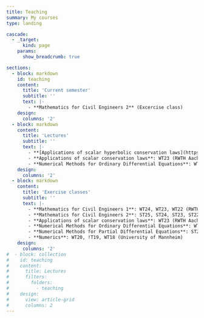 ```yaml
---
title: Teaching
summary: My courses
type: landing

cascade:
  - _target:
      kind: page
    params:
      show_breadcrumb: true

sections:
  - block: markdown
    id: teaching
    content:
      title: 'Current semester'
      subtitle: ''
      text: |-
        - **Mathematics for Civil Engineers 2** (Excercise class)
    design:
      columns: '2'
  - block: markdown
    content:
      title: 'Lectures'
      subtitle: ''
      text: |-
        - **[Applications of scalar hyperbolic conservation laws](https://www.iipe.ac.in/ASHCL/workshop/)**: Mar.'24, PhD-Course (Indian Institute of Petroleum and Energy)
        - **Applications of scalar conservation laws**: WT23 (RWTH Aachen University)
        - **Numerical Methods for Ordinary Differential Equations**: WT21 (University of Mannheim)
    design:
      columns: '2'
  - block: markdown
    content:
      title: 'Exercise classes'
      subtitle: ''
      text: |-
        - **Mathematics for Civil Engineers 1**: WT24, WT23, WT22 (RWTH Aachen University)
        - **Mathematics for Civil Engineers 2**: ST25, ST24, ST23, ST22 (RWTH Aachen University)
        - **Applications of scalar conservation laws**: WT23 (RWTH Aachen University), WT20, WT19 (University of Mannheim)
        - **Numerical Methods for Ordinary Differential Equations**: WT21 (University of Mannheim)
        - **Numerical Methods for Partial Differential Equations**: ST21, ST20, ST19 (University of Mannheim)
        - **Numerics**: WT20, !T19, WT18 (University of Mannheim)
    design:
      columns: '2'
#  - block: collection
#    id: teaching
#    content:
#      title: Lectures
#      filters:
#        folders:
#          - teaching
#    design:
#      view: article-grid
#      columns: 2
---
```

